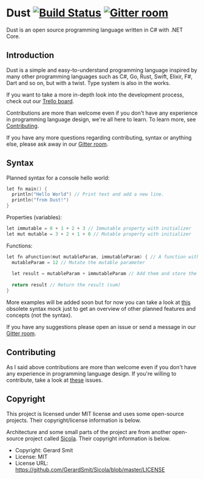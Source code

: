 # Dust [![Build Status](https://travis-ci.org/DustLanguage/Dust.svg?branch=master)](https://travis-ci.org/DustLanguage/Dust) [![Gitter room](https://badges.gitter.im/DustLanguage.png)](https://gitter.im/DustLanguage)

Dust is an open source programming language written in C# with .NET Core.

## Introduction

Dust is a simple and easy-to-understand programming language inspired by 
many other programming languages such as C#, Go, Rust, Swift, Elixir, F#, Dart and so on, but with a twist.
Type system is also in the works.

If you want to take a more in-depth look into the development process, check out our [Trello board](https://trello.com/b/viwlhPnj).

Contributions are more than welcome even if you don't have any experience
in programming language design, we're all here to learn. To learn more, 
see [Contributing](#contributing).

If you have any more questions regarding contributing, syntax or anything
else, please ask away in our [Gitter room](https://gitter.im/DustLanguage).

## Syntax

Planned syntax for a console hello world:
```c
let fn main() {
  println("Hello World") // Print text and add a new line.
  println("from Dust!")
}
```
Properties (variables):
```c
let immutable = 0 + 1 + 2 + 3 // Immutable property with initializer
let mut mutable = 3 + 2 + 1 + 0 // Mutable property with initializer
```
Functions:
```c
let fn aFunction(mut mutableParam, immutableParam) { // A function with a mutable and immutable parameter. Returns their sum
  mutableParam = 12 // Mutate the mutable parameter
    
  let result = mutableParam + immutableParam // Add them and store the sum into 'result' property
    
  return result // Return the result (sum)
}
```

More examples will be added soon but for now you can take a look at [this](
https://pastebin.com/hhiV7wc7) obsolete syntax mock just to get an overview 
of other planned features and concepts (not the syntax). 

If you have any suggestions please open an issue or send a message in our 
[Gitter room](https://gitter.im/DustLanguage).

## Contributing

As I said above contributions are more than welcome even if you don't have
any experience in programming language design. If you're willing to contribute, take a look at [these](https://github.com/DustLanguage/Dust/issues?q=is%3Aissue+is%3Aopen+label%3A%22help+wanted%22) issues.


## Copyright
This project is licensed under MIT license and uses some open-source projects. Their copyright/license information is below.


Architecture and some small parts of the project are from another open-source project called [Sicola](https://github.com/GerardSmit/Sicola/). Their copyright information is below.
- Copyright: Gerard Smit
- License: MIT
- License URL: https://github.com/GerardSmit/Sicola/blob/master/LICENSE
